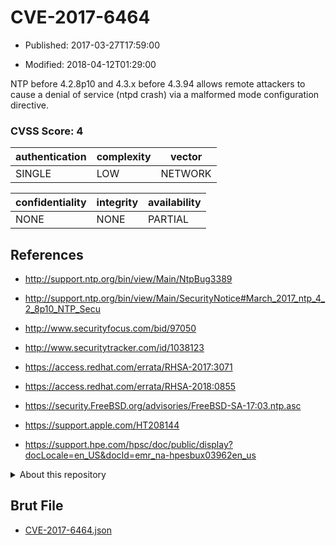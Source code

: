# CVE-2017-6464

- Published: 2017-03-27T17:59:00

- Modified: 2018-04-12T01:29:00

NTP before 4.2.8p10 and 4.3.x before 4.3.94 allows remote attackers to cause a denial of service (ntpd crash) via a malformed mode configuration directive.

### CVSS Score: **4**

| authentication | complexity | vector |
| --- | --- | --- |
| SINGLE | LOW | NETWORK |

| confidentiality | integrity | availability |
| --- | --- | --- |
| NONE | NONE | PARTIAL |

## References

* http://support.ntp.org/bin/view/Main/NtpBug3389

* http://support.ntp.org/bin/view/Main/SecurityNotice#March_2017_ntp_4_2_8p10_NTP_Secu

* http://www.securityfocus.com/bid/97050

* http://www.securitytracker.com/id/1038123

* https://access.redhat.com/errata/RHSA-2017:3071

* https://access.redhat.com/errata/RHSA-2018:0855

* https://security.FreeBSD.org/advisories/FreeBSD-SA-17:03.ntp.asc

* https://support.apple.com/HT208144

* https://support.hpe.com/hpsc/doc/public/display?docLocale=en_US&docId=emr_na-hpesbux03962en_us

<details>
<summary>About this repository</summary> 

  This repository is part of the project [Live Hack CVE](https://github.com/Live-Hack-CVE). Main website can be found [www.live-hack.org](https://www.live-hack.org) 
  
  Made by [Sn0wAlice](https://github.com/Sn0wAlice) for the people that care about security and need to have a feed of the latest CVEs. Hope you enjoy it, don't forget to star the repo and follow me on [Twitter](https://twitter.com/Sn0wAlice) and [Github](https://github.com/Sn0wAlice). And that is my [personnal website](https://www.alice-snow.me/)

  - [Home Page](https://github.com/Live-Hack-CVE)
  - [Framework](https://github.com/Live-Hack-CVE/cve-framework)
  - [CVE database](https://github.com/Live-Hack-CVE/full_database)
  - [Changelog](https://github.com/Live-Hack-CVE/Changelog)
</details>

## Brut File

* [CVE-2017-6464.json](https://raw.githubusercontent.com/Live-Hack-CVE/full_database/main/cves/2017/CVE-2017-6464.json)

